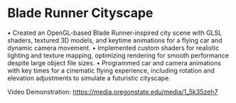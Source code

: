 # Blade Runner Cityscape 

•	Created an OpenGL-based Blade Runner-inspired city scene with GLSL shaders, textured 3D models, and keytime animations for a flying car and dynamic camera movement.
•	Implemented custom shaders for realistic lighting and texture mapping, optimizing rendering for smooth performance despite large object file sizes.
•	Programmed car and camera animations with key times for a cinematic flying experience, including rotation and elevation adjustments to simulate a futuristic cityscape.

Video Demonstration: https://media.oregonstate.edu/media/1_5k35zeh7 

